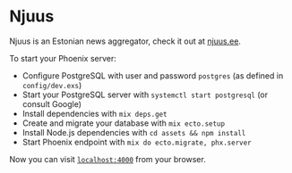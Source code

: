 # Njuus

Njuus is an Estonian news aggregator, check it out at [njuus.ee](https://njuus.ee).

To start your Phoenix server:

  * Configure PostgreSQL with user and password `postgres` (as defined in `config/dev.exs`)
  * Start your PostgreSQL server with `systemctl start postgresql` (or consult Google)
  * Install dependencies with `mix deps.get`
  * Create and migrate your database with `mix ecto.setup`
  * Install Node.js dependencies with `cd assets && npm install`
  * Start Phoenix endpoint with `mix do ecto.migrate, phx.server`

Now you can visit [`localhost:4000`](http://localhost:4000) from your browser.

